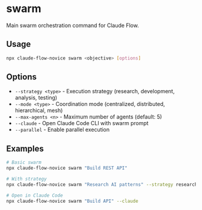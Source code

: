 # swarm

Main swarm orchestration command for Claude Flow.

## Usage
```bash
npx claude-flow-novice swarm <objective> [options]
```

## Options
- `--strategy <type>` - Execution strategy (research, development, analysis, testing)
- `--mode <type>` - Coordination mode (centralized, distributed, hierarchical, mesh)
- `--max-agents <n>` - Maximum number of agents (default: 5)
- `--claude` - Open Claude Code CLI with swarm prompt
- `--parallel` - Enable parallel execution

## Examples
```bash
# Basic swarm
npx claude-flow-novice swarm "Build REST API"

# With strategy
npx claude-flow-novice swarm "Research AI patterns" --strategy research

# Open in Claude Code
npx claude-flow-novice swarm "Build API" --claude
```
